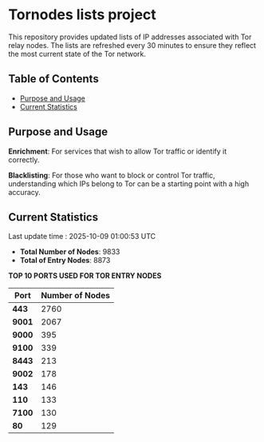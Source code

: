 # Tornodes lists project

This repository provides updated lists of IP addresses associated with Tor relay nodes. The lists are refreshed every 30 minutes to ensure they reflect the most current state of the Tor network.

## Table of Contents

- [Purpose and Usage](#purpose-and-usage)
- [Current Statistics](#current-statistics)


## Purpose and Usage

**Enrichment**: For services that wish to allow Tor traffic or identify it correctly.

**Blacklisting**: For those who want to block or control Tor traffic, understanding which IPs belong to Tor can be a starting point with a high accuracy.

## Current Statistics

Last update time : 2025-10-09 01:00:53 UTC

- **Total Number of Nodes**: 9833
- **Total of Entry Nodes**: 8873

**TOP 10 PORTS USED FOR TOR ENTRY NODES**

| **Port** | **Number of Nodes** |
|------|-----------------|
| **443**   | 2760  |
| **9001**   | 2067  |
| **9000**   | 395  |
| **9100**   | 339  |
| **8443**   | 213  |
| **9002**   | 178  |
| **143**   | 146  |
| **110**   | 133  |
| **7100**   | 130  |
| **80**   | 129  |

